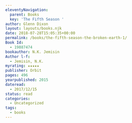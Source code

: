 ```yaml
---
eleventyNavigation:
  parent: Books
  key: 'The Fifth Season '
author: Glenn Dixon
layout: layouts/books.njk
date: 2018-07-28T15:05:35+00:00
permalink: /books/the-fifth-season-the-broken-earth-1/
Book Id:
  - 19887474
bookauthor: N.K. Jemisin
Author l-f:
  - Jemisin, N.K.
myrating: ★★★★★
publisher: Orbit
pages: 496
yearpublished: 2015
dateread:
  - 2017/12/15
status: read
categories:
  - Uncategorized
tags:
  - books
---
```

